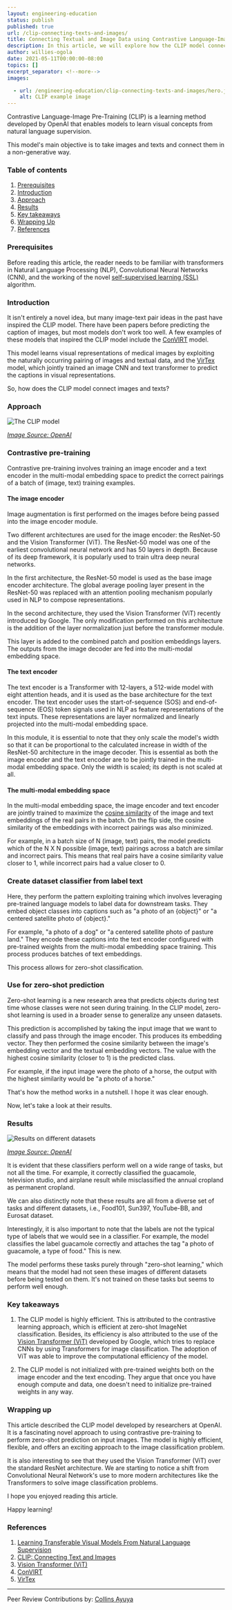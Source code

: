 ```yaml
---
layout: engineering-education
status: publish
published: true
url: /clip-connecting-texts-and-images/
title: Connecting Textual and Image Data using Contrastive Language-Image Pre-Training (CLIP)
description: In this article, we will explore how the CLIP model connects images and texts. (CLIP) is a learning method developed by OpenAI that enables models to learn visual concepts from natural language supervision.
author: willies-ogola
date: 2021-05-11T00:00:00-08:00
topics: []
excerpt_separator: <!--more-->
images:

  - url: /engineering-education/clip-connecting-texts-and-images/hero.jpg
    alt: CLIP example image
---
```

Contrastive Language-Image Pre-Training (CLIP) is a learning method developed by OpenAI that enables models to learn visual concepts from natural language supervision. 
<!--more-->
This model's main objective is to take images and texts and connect them in a non-generative way.
### Table of contents
1. [Prerequisites](#prerequisites)
2. [Introduction](#introduction)
3. [Approach](#approach)
4. [Results](#results)
5. [Key takeaways](#key-takeaways)
6. [Wrapping Up](#wrapping-up)
7. [References](#references)

### Prerequisites
Before reading this article, the reader needs to be familiar with transformers in Natural Language Processing (NLP), Convolutional Neural Networks (CNN), and the working of the novel [self-supervised learning (SSL)](/what-is-self-supervised-learning/) algorithm. 

### Introduction
It isn't entirely a novel idea, but many image-text pair ideas in the past have inspired the CLIP model. There have been papers before predicting the caption of images, but most models don't work too well. A few examples of these models that inspired the CLIP model include the [ConVIRT](https://arxiv.org/pdf/2010.00747.pdf) model. 

This model learns visual representations of medical images by exploiting the naturally occurring pairing of images and textual data, and the [VirTex](https://arxiv.org/pdf/2006.06666.pdf) model, which jointly trained an image CNN and text transformer to predict the captions in visual representations.

So, how does the CLIP model connect images and texts?

### Approach

![The CLIP model](/engineering-education/clip-connecting-texts-and-images/clip-model.PNG)

*[Image Source: OpenAI](https://cdn.openai.com/papers/Learning_Transferable_Visual_Models_From_Natural_Language_Supervision.pdf)*

### Contrastive pre-training
Contrastive pre-training involves training an image encoder and a text encoder in the multi-modal embedding space to predict the correct pairings of a batch of (image, text) training examples.

#### The image encoder
Image augmentation is first performed on the images before being passed into the image encoder module. 

Two different architectures are used for the image encoder: the ResNet-50 and the Vision Transformer (ViT). The ResNet-50 model was one of the earliest convolutional neural network and has 50 layers in depth. Because of its deep framework, it is popularly used to train ultra deep neural networks. 

In the first architecture, the ResNet-50 model is used as the base image encoder architecture. The global average pooling layer present in the ResNet-50 was replaced with an attention pooling mechanism popularly used in NLP to compose representations.

In the second architecture, they used the Vision Transformer (ViT) recently introduced by Google. The only modification performed on this architecture is the addition of the layer normalization just before the transformer module. 

This layer is added to the combined patch and position embeddings layers. The outputs from the image decoder are fed into the multi-modal embedding space.

#### The text encoder
The text encoder is a Transformer with 12-layers, a 512-wide model with eight attention heads, and it is used as the base architecture for the text encoder. The text encoder uses the start-of-sequence (SOS) and end-of-sequence (EOS) token signals used in NLP as feature representations of the text inputs. These representations are layer normalized and linearly projected into the multi-modal embedding space.

In this module, it is essential to note that they only scale the model's width so that it can be proportional to the calculated increase in width of the ResNet-50 architecture in the image decoder. This is essential as both the image encoder and the text encoder are to be jointly trained in the multi-modal embedding space. Only the width is scaled; its depth is not scaled at all.

#### The multi-modal embedding space
In the multi-modal embedding space, the image encoder and text encoder are jointly trained to maximize the [cosine similarity](https://en.wikipedia.org/wiki/Cosine_similarity) of the image and text embeddings of the real pairs in the batch. On the flip side, the cosine similarity of the embeddings with incorrect pairings was also minimized. 

For example, in a batch size of N (image, text) pairs, the model predicts which of the N X N possible (image, text) pairings across a batch are similar and incorrect pairs. This means that real pairs have a cosine similarity value closer to 1, while incorrect pairs had a value closer to 0.

### Create dataset classifier from label text
Here, they perform the pattern exploiting training which involves leveraging pre-trained language models to label data for downstream tasks. They embed object classes into captions such as "a photo of an {object}" or "a centered satellite photo of {object}." 

For example, "a photo of a dog" or "a centered satellite photo of pasture land." They encode these captions into the text encoder configured with pre-trained weights from the multi-modal embedding space training. This process produces batches of text embeddings.

This process allows for zero-shot classification. 

### Use for zero-shot prediction
Zero-shot learning is a new research area that predicts objects during test time whose classes were not seen during training. In the CLIP model, zero-shot learning is used in a broader sense to generalize any unseen datasets.

This prediction is accomplished by taking the input image that we want to classify and pass through the image encoder. This produces its embedding vector. They then performed the cosine similarity between the image's embedding vector and the textual embedding vectors. The value with the highest cosine similarity (closer to 1) is the predicted class. 

For example, if the input image were the photo of a horse, the output with the highest similarity would be "a photo of a horse."

That's how the method works in a nutshell. I hope it was clear enough. 

Now, let's take a look at their results.

### Results

![Results on different datasets](/engineering-education/clip-connecting-texts-and-images/results-on-different-datasets.PNG)

*[Image Source: OpenAI](https://openai.com/blog/clip/)*

It is evident that these classifiers perform well on a wide range of tasks, but not all the time. For example, it correctly classified the guacamole, television studio, and airplane result while misclassified the annual cropland as permanent cropland. 

We can also distinctly note that these results are all from a diverse set of tasks and different datasets, i.e., Food101, Sun397, YouTube-BB, and Eurosat dataset.

Interestingly, it is also important to note that the labels are not the typical type of labels that we would see in a classifier. For example, the model classifies the label guacamole correctly and attaches the tag "a photo of guacamole, a type of food." This is new.

The model performs these tasks purely through "zero-shot learning," which means that the model had not seen these images of different datasets before being tested on them. It's not trained on these tasks but seems to perform well enough.

### Key takeaways
1. The CLIP model is highly efficient. This is attributed to the contrastive learning approach, which is efficient at zero-shot ImageNet classification. Besides, its efficiency is also attributed to the use of the [Vision Transformer (ViT)](https://arxiv.org/pdf/2010.11929.pdf) developed by Google, which tries to replace CNNs by using Transformers for image classification. The adoption of ViT was able to improve the computational efficiency of the model.

2. The CLIP model is not initialized with pre-trained weights both on the image encoder and the text encoding. They argue that once you have enough compute and data, one doesn't need to initialize pre-trained weights in any way.

### Wrapping up
This article described the CLIP model developed by researchers at OpenAI. It is a fascinating novel approach to using contrastive pre-training to perform zero-shot prediction on input images. The model is highly efficient, flexible, and offers an exciting approach to the image classification problem. 

It is also interesting to see that they used the Vision Transformer (ViT) over the standard ResNet architecture. We are starting to notice a shift from Convolutional Neural Network's use to more modern architectures like the Transformers to solve image classification problems.

I hope you enjoyed reading this article. 

Happy learning!

### References
1. [Learning Transferable Visual Models From Natural Language Supervision](https://cdn.openai.com/papers/Learning_Transferable_Visual_Models_From_Natural_Language_Supervision.pdf)
2. [CLIP: Connecting Text and Images](https://openai.com/blog/clip/)
3. [Vision Transformer (ViT)](https://arxiv.org/pdf/2010.11929.pdf)
4. [ConVIRT](https://arxiv.org/pdf/2010.00747.pdf)
5. [VirTex](https://arxiv.org/pdf/2006.06666.pdf) 

---
Peer Review Contributions by: [Collins Ayuya](https://www.section.io/engineering-education/authors/collins-ayuya/)
